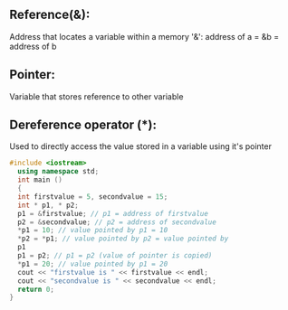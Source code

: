 ## Reference(&): 

Address that locates a variable within a memory
'&': address of
a = &b = address of b

## Pointer:

Variable that stores reference to other variable

## Dereference operator (*):

Used to directly access the value stored in a variable using it's pointer

```cpp
#include <iostream>
  using namespace std;
  int main ()
  {
  int firstvalue = 5, secondvalue = 15;
  int * p1, * p2;
  p1 = &firstvalue; // p1 = address of firstvalue
  p2 = &secondvalue; // p2 = address of secondvalue
  *p1 = 10; // value pointed by p1 = 10
  *p2 = *p1; // value pointed by p2 = value pointed by
  p1
  p1 = p2; // p1 = p2 (value of pointer is copied)
  *p1 = 20; // value pointed by p1 = 20
  cout << "firstvalue is " << firstvalue << endl;
  cout << "secondvalue is " << secondvalue << endl;
  return 0;
}
```
